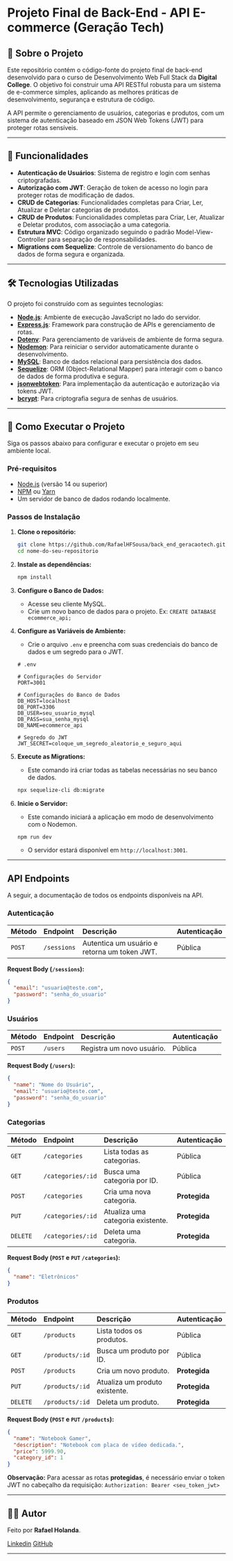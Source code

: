
# Projeto Final de Back-End - API E-commerce (Geração Tech)

## 📖 Sobre o Projeto

Este repositório contém o código-fonte do projeto final de back-end desenvolvido para o curso de Desenvolvimento Web Full Stack da **Digital College**. O objetivo foi construir uma API RESTful robusta para um sistema de e-commerce simples, aplicando as melhores práticas de desenvolvimento, segurança e estrutura de código.

A API permite o gerenciamento de usuários, categorias e produtos, com um sistema de autenticação baseado em JSON Web Tokens (JWT) para proteger rotas sensíveis.

-----

## 🧩 Funcionalidades

  - **Autenticação de Usuários**: Sistema de registro e login com senhas criptografadas.
  - **Autorização com JWT**: Geração de token de acesso no login para proteger rotas de modificação de dados.
  - **CRUD de Categorias**: Funcionalidades completas para Criar, Ler, Atualizar e Deletar categorias de produtos.
  - **CRUD de Produtos**: Funcionalidades completas para Criar, Ler, Atualizar e Deletar produtos, com associação a uma categoria.
  - **Estrutura MVC**: Código organizado seguindo o padrão Model-View-Controller para separação de responsabilidades.
  - **Migrations com Sequelize**: Controle de versionamento do banco de dados de forma segura e organizada.

-----

## 🛠️ Tecnologias Utilizadas

O projeto foi construído com as seguintes tecnologias:

  - **[Node.js](https://nodejs.org/)**: Ambiente de execução JavaScript no lado do servidor.
  - **[Express.js](https://expressjs.com/)**: Framework para construção de APIs e gerenciamento de rotas.
  - **[Dotenv](https://www.npmjs.com/package/dotenv)**: Para gerenciamento de variáveis de ambiente de forma segura.
  - **[Nodemon](https://www.npmjs.com/package/nodemon)**: Para reiniciar o servidor automaticamente durante o desenvolvimento.
  - **[MySQL](https://www.mysql.com/)**: Banco de dados relacional para persistência dos dados.
  - **[Sequelize](https://sequelize.org/)**: ORM (Object-Relational Mapper) para interagir com o banco de dados de forma produtiva e segura.
  - **[jsonwebtoken](https://www.npmjs.com/package/jsonwebtoken)**: Para implementação da autenticação e autorização via tokens JWT.
  - **[bcrypt](https://www.npmjs.com/package/bcrypt)**: Para criptografia segura de senhas de usuários.

-----

## 🚀 Como Executar o Projeto

Siga os passos abaixo para configurar e executar o projeto em seu ambiente local.

### Pré-requisitos

  - [Node.js](https://nodejs.org/) (versão 14 ou superior)
  - [NPM](https://www.npmjs.com/) ou [Yarn](https://yarnpkg.com/)
  - Um servidor de banco de dados rodando localmente.

### Passos de Instalação

1.  **Clone o repositório:**

    ```bash
    git clone https://github.com/RafaelHFSousa/back_end_geracaotech.git
    cd nome-do-seu-repositorio
    ```

2.  **Instale as dependências:**

    ```bash
    npm install
    ```

3.  **Configure o Banco de Dados:**

      - Acesse seu cliente MySQL.
      - Crie um novo banco de dados para o projeto. Ex: `CREATE DATABASE ecommerce_api;`

4.  **Configure as Variáveis de Ambiente:**

      - Crie o arquivo `.env` e preencha com suas credenciais do banco de dados e um segredo para o JWT.

    <!-- end list -->

    ```env
    # .env

    # Configurações do Servidor
    PORT=3001

    # Configurações do Banco de Dados
    DB_HOST=localhost
    DB_PORT=3306
    DB_USER=seu_usuario_mysql
    DB_PASS=sua_senha_mysql
    DB_NAME=ecommerce_api

    # Segredo do JWT
    JWT_SECRET=coloque_um_segredo_aleatorio_e_seguro_aqui
    ```

5.  **Execute as Migrations:**

      - Este comando irá criar todas as tabelas necessárias no seu banco de dados.

    <!-- end list -->

    ```bash
    npx sequelize-cli db:migrate
    ```

6.  **Inicie o Servidor:**

      - Este comando iniciará a aplicação em modo de desenvolvimento com o Nodemon.

    <!-- end list -->

    ```bash
    npm run dev
    ```

      - O servidor estará disponível em `http://localhost:3001`.

-----

## API Endpoints

A seguir, a documentação de todos os endpoints disponíveis na API.

### Autenticação

| Método | Endpoint     | Descrição                                         | Autenticação |
| :----- | :----------- | :------------------------------------------------ | :----------- |
| `POST` | `/sessions`  | Autentica um usuário e retorna um token JWT.        | Pública      |

**Request Body (`/sessions`):**

```json
{
  "email": "usuario@teste.com",
  "password": "senha_do_usuario"
}
```

### Usuários

| Método | Endpoint | Descrição                 | Autenticação |
| :----- | :------- | :------------------------ | :----------- |
| `POST` | `/users` | Registra um novo usuário. | Pública      |

**Request Body (`/users`):**

```json
{
  "name": "Nome do Usuário",
  "email": "usuario@teste.com",
  "password": "senha_do_usuario"
}
```

### Categorias

| Método   | Endpoint         | Descrição                            | Autenticação |
| :------- | :--------------- | :----------------------------------- | :----------- |
| `GET`    | `/categories`    | Lista todas as categorias.           | Pública      |
| `GET`    | `/categories/:id`| Busca uma categoria por ID.          | Pública      |
| `POST`   | `/categories`    | Cria uma nova categoria.             | **Protegida**|
| `PUT`    | `/categories/:id`| Atualiza uma categoria existente.    | **Protegida**|
| `DELETE` | `/categories/:id`| Deleta uma categoria.                | **Protegida**|

**Request Body (`POST` e `PUT` `/categories`):**

```json
{
  "name": "Eletrônicos"
}
```

### Produtos

| Método   | Endpoint      | Descrição                       | Autenticação |
| :------- | :------------ | :------------------------------ | :----------- |
| `GET`    | `/products`   | Lista todos os produtos.        | Pública      |
| `GET`    | `/products/:id`| Busca um produto por ID.       | Pública      |
| `POST`   | `/products`   | Cria um novo produto.           | **Protegida**|
| `PUT`    | `/products/:id`| Atualiza um produto existente.  | **Protegida**|
| `DELETE` | `/products/:id`| Deleta um produto.              | **Protegida**|

**Request Body (`POST` e `PUT` `/products`):**

```json
{
  "name": "Notebook Gamer",
  "description": "Notebook com placa de vídeo dedicada.",
  "price": 5999.90,
  "category_id": 1
}
```

**Observação:** Para acessar as rotas **protegidas**, é necessário enviar o token JWT no cabeçalho da requisição:
`Authorization: Bearer <seu_token_jwt>`

-----

## 👨‍💻 Autor

Feito  por **Rafael Holanda**.

[Linkedin](https://www.linkedin.com/in/rafael-holanda-f-de-sousa-336a27224/)
[GitHub](https://github.com/RafaelHFSousa)

-----
